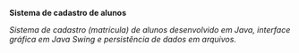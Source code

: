 **Sistema de cadastro de alunos**

*Sistema de cadastro (matrícula) de alunos desenvolvido em Java, interface gráfica em Java Swing e persistência de dados em arquivos.*
